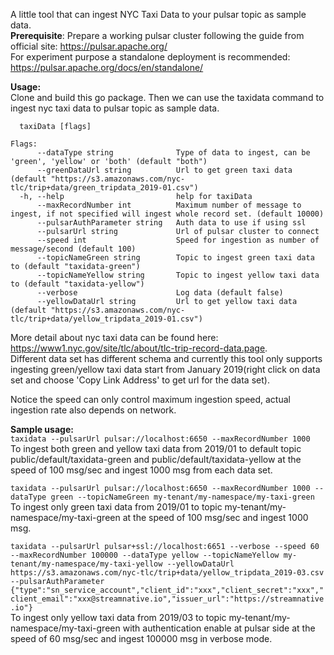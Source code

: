 A little tool that can ingest NYC Taxi Data to your pulsar topic as sample data.<br/>
__Prerequisite__: Prepare a working pulsar cluster following the guide from official site: https://pulsar.apache.org/<br/>
For experiment purpose a standalone deployment is recommended: https://pulsar.apache.org/docs/en/standalone/<br/>

__Usage:__<br/>
Clone and build this go package.
Then we can use the taxidata	command to ingest nyc taxi data to pulsar topic as sample data.
```
  taxiData [flags]

Flags:
      --dataType string              Type of data to ingest, can be 'green', 'yellow' or 'both' (default "both")
      --greenDataUrl string          Url to get green taxi data (default "https://s3.amazonaws.com/nyc-tlc/trip+data/green_tripdata_2019-01.csv")
  -h, --help                         help for taxiData
      --maxRecordNumber int          Maximum number of message to ingest, if not specified will ingest whole record set. (default 10000)
      --pulsarAuthParameter string   Auth data to use if using ssl
      --pulsarUrl string             Url of pulsar cluster to connect
      --speed int                    Speed for ingestion as number of message/second (default 100)
      --topicNameGreen string        Topic to ingest green taxi data to (default "taxidata-green")
      --topicNameYellow string       Topic to ingest yellow taxi data to (default "taxidata-yellow")
      --verbose                      Log data (default false)
      --yellowDataUrl string         Url to get yellow taxi data (default "https://s3.amazonaws.com/nyc-tlc/trip+data/yellow_tripdata_2019-01.csv")
```
More detail about nyc taxi data can be found here: https://www1.nyc.gov/site/tlc/about/tlc-trip-record-data.page. <br /> 
Different data set has different schema and currently this tool only supports ingesting green/yellow taxi data start from January 2019(right click on data set and choose 'Copy Link Address' to get url for the data set).<br /> 

Notice the speed can only control maximum ingestion speed, actual ingestion rate also depends on network.<br /> 

__Sample usage:__<br /> 
```taxidata --pulsarUrl pulsar://localhost:6650 --maxRecordNumber 1000```<br /> 
To ingest both green and yellow taxi data from 2019/01 to default topic public/default/taxidata-green and public/default/taxidata-yellow at the speed of 100 msg/sec and ingest 1000 msg from each data set.

```taxidata --pulsarUrl pulsar://localhost:6650 --maxRecordNumber 1000 --dataType green --topicNameGreen my-tenant/my-namespace/my-taxi-green```<br /> 
To ingest only green taxi data from 2019/01 to topic my-tenant/my-namespace/my-taxi-green at the speed of 100 msg/sec and ingest 1000 msg.

```taxidata --pulsarUrl pulsar+ssl://localhost:6651 --verbose --speed 60 --maxRecordNumber 100000 --dataType yellow --topicNameYellow my-tenant/my-namespace/my-taxi-yellow --yellowDataUrl https://s3.amazonaws.com/nyc-tlc/trip+data/yellow_tripdata_2019-03.csv --pulsarAuthParameter {"type":"sn_service_account","client_id":"xxx","client_secret":"xxx","client_email":"xxx@streamnative.io","issuer_url":"https://streamnative.io"}```<br /> 
To ingest only yellow taxi data from 2019/03 to topic my-tenant/my-namespace/my-taxi-green with authentication enable at pulsar side at the speed of 60 msg/sec and ingest 100000 msg in verbose mode.

